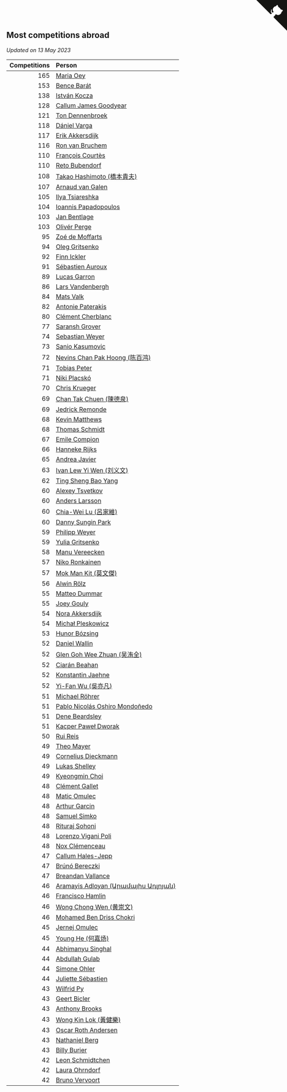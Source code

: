 ## Most competitions abroad

*Updated on 13 May 2023*

| Competitions | Person |
| ---: | :--- |
| 165 | [Maria Oey](https://www.worldcubeassociation.org/persons/2007OEYM01) |
| 153 | [Bence Barát](https://www.worldcubeassociation.org/persons/2008BARA01) |
| 138 | [István Kocza](https://www.worldcubeassociation.org/persons/2005KOCZ01) |
| 128 | [Callum James Goodyear](https://www.worldcubeassociation.org/persons/2012GOOD02) |
| 121 | [Ton Dennenbroek](https://www.worldcubeassociation.org/persons/2003DENN01) |
| 118 | [Dániel Varga](https://www.worldcubeassociation.org/persons/2008VARG01) |
| 117 | [Erik Akkersdijk](https://www.worldcubeassociation.org/persons/2005AKKE01) |
| 116 | [Ron van Bruchem](https://www.worldcubeassociation.org/persons/2003BRUC01) |
| 110 | [François Courtès](https://www.worldcubeassociation.org/persons/2008COUR01) |
| 110 | [Reto Bubendorf](https://www.worldcubeassociation.org/persons/2012BUBE01) |
| 108 | [Takao Hashimoto (橋本貴夫)](https://www.worldcubeassociation.org/persons/2007HASH01) |
| 107 | [Arnaud van Galen](https://www.worldcubeassociation.org/persons/2006GALE01) |
| 105 | [Ilya Tsiareshka](https://www.worldcubeassociation.org/persons/2012TERE01) |
| 104 | [Ioannis Papadopoulos](https://www.worldcubeassociation.org/persons/2013PAPA01) |
| 103 | [Jan Bentlage](https://www.worldcubeassociation.org/persons/2010BENT01) |
| 103 | [Olivér Perge](https://www.worldcubeassociation.org/persons/2007PERG01) |
| 95 | [Zoé de Moffarts](https://www.worldcubeassociation.org/persons/2010MOFF02) |
| 94 | [Oleg Gritsenko](https://www.worldcubeassociation.org/persons/2011GRIT01) |
| 92 | [Finn Ickler](https://www.worldcubeassociation.org/persons/2012ICKL01) |
| 91 | [Sébastien Auroux](https://www.worldcubeassociation.org/persons/2008AURO01) |
| 89 | [Lucas Garron](https://www.worldcubeassociation.org/persons/2006GARR01) |
| 86 | [Lars Vandenbergh](https://www.worldcubeassociation.org/persons/2003VAND01) |
| 84 | [Mats Valk](https://www.worldcubeassociation.org/persons/2007VALK01) |
| 82 | [Antonie Paterakis](https://www.worldcubeassociation.org/persons/2012PATE01) |
| 80 | [Clément Cherblanc](https://www.worldcubeassociation.org/persons/2014CHER05) |
| 77 | [Saransh Grover](https://www.worldcubeassociation.org/persons/2014GROV01) |
| 74 | [Sebastian Weyer](https://www.worldcubeassociation.org/persons/2010WEYE02) |
| 73 | [Sanio Kasumovic](https://www.worldcubeassociation.org/persons/2009KASU01) |
| 72 | [Nevins Chan Pak Hoong (陈百鸿)](https://www.worldcubeassociation.org/persons/2010CHAN20) |
| 71 | [Tobias Peter](https://www.worldcubeassociation.org/persons/2014PETE03) |
| 71 | [Niki Placskó](https://www.worldcubeassociation.org/persons/2008PLAC01) |
| 70 | [Chris Krueger](https://www.worldcubeassociation.org/persons/2006KRUE01) |
| 69 | [Chan Tak Chuen (陳德泉)](https://www.worldcubeassociation.org/persons/2007CHUE01) |
| 69 | [Jedrick Remonde](https://www.worldcubeassociation.org/persons/2008REMO01) |
| 68 | [Kevin Matthews](https://www.worldcubeassociation.org/persons/2010MATT02) |
| 68 | [Thomas Schmidt](https://www.worldcubeassociation.org/persons/2013SCHM02) |
| 67 | [Emile Compion](https://www.worldcubeassociation.org/persons/2007COMP01) |
| 66 | [Hanneke Rijks](https://www.worldcubeassociation.org/persons/2008RIJK01) |
| 65 | [Andrea Javier](https://www.worldcubeassociation.org/persons/2010JAVI01) |
| 63 | [Ivan Lew Yi Wen (刘义文)](https://www.worldcubeassociation.org/persons/2012WENI01) |
| 62 | [Ting Sheng Bao Yang](https://www.worldcubeassociation.org/persons/2008BAOY01) |
| 60 | [Alexey Tsvetkov](https://www.worldcubeassociation.org/persons/2017TSVE02) |
| 60 | [Anders Larsson](https://www.worldcubeassociation.org/persons/2003LARS01) |
| 60 | [Chia-Wei Lu (呂家維)](https://www.worldcubeassociation.org/persons/2007LUCH01) |
| 60 | [Danny Sungin Park](https://www.worldcubeassociation.org/persons/2015PARK13) |
| 59 | [Philipp Weyer](https://www.worldcubeassociation.org/persons/2010WEYE01) |
| 59 | [Yulia Gritsenko](https://www.worldcubeassociation.org/persons/2012SIDO01) |
| 58 | [Manu Vereecken](https://www.worldcubeassociation.org/persons/2010VERE01) |
| 57 | [Niko Ronkainen](https://www.worldcubeassociation.org/persons/2010RONK01) |
| 57 | [Mok Man Kit (莫文傑)](https://www.worldcubeassociation.org/persons/2009KITM01) |
| 56 | [Alwin Rölz](https://www.worldcubeassociation.org/persons/2016ROLZ01) |
| 55 | [Matteo Dummar](https://www.worldcubeassociation.org/persons/2017DUMM01) |
| 55 | [Joey Gouly](https://www.worldcubeassociation.org/persons/2007GOUL01) |
| 54 | [Nora Akkersdijk](https://www.worldcubeassociation.org/persons/2009CHRI03) |
| 54 | [Michał Pleskowicz](https://www.worldcubeassociation.org/persons/2009PLES01) |
| 53 | [Hunor Bózsing](https://www.worldcubeassociation.org/persons/2009BOZS01) |
| 52 | [Daniel Wallin](https://www.worldcubeassociation.org/persons/2013WALL03) |
| 52 | [Glen Goh Wee Zhuan (吴洧全)](https://www.worldcubeassociation.org/persons/2015ZHUA01) |
| 52 | [Ciarán Beahan](https://www.worldcubeassociation.org/persons/2012BEAH01) |
| 52 | [Konstantin Jaehne](https://www.worldcubeassociation.org/persons/2015JAEH01) |
| 52 | [Yi-Fan Wu (吳亦凡)](https://www.worldcubeassociation.org/persons/2010WUIF01) |
| 51 | [Michael Röhrer](https://www.worldcubeassociation.org/persons/2009ROHR01) |
| 51 | [Pablo Nicolás Oshiro Mondoñedo](https://www.worldcubeassociation.org/persons/2010MOND01) |
| 51 | [Dene Beardsley](https://www.worldcubeassociation.org/persons/2009BEAR01) |
| 51 | [Kacper Paweł Dworak](https://www.worldcubeassociation.org/persons/2020DWOR01) |
| 50 | [Rui Reis](https://www.worldcubeassociation.org/persons/2015REIS02) |
| 49 | [Theo Mayer](https://www.worldcubeassociation.org/persons/2012MAYE01) |
| 49 | [Cornelius Dieckmann](https://www.worldcubeassociation.org/persons/2009DIEC01) |
| 49 | [Lukas Shelley](https://www.worldcubeassociation.org/persons/2016SHEL03) |
| 49 | [Kyeongmin Choi](https://www.worldcubeassociation.org/persons/2017CHOI07) |
| 48 | [Clément Gallet](https://www.worldcubeassociation.org/persons/2004GALL02) |
| 48 | [Matic Omulec](https://www.worldcubeassociation.org/persons/2010OMUL02) |
| 48 | [Arthur Garcin](https://www.worldcubeassociation.org/persons/2014GARC27) |
| 48 | [Samuel Simko](https://www.worldcubeassociation.org/persons/2016SIMK01) |
| 48 | [Rituraj Sohoni](https://www.worldcubeassociation.org/persons/2012SOHO01) |
| 48 | [Lorenzo Vigani Poli](https://www.worldcubeassociation.org/persons/2007POLI01) |
| 48 | [Nox Clémenceau](https://www.worldcubeassociation.org/persons/2015CLEM03) |
| 47 | [Callum Hales-Jepp](https://www.worldcubeassociation.org/persons/2012HALE01) |
| 47 | [Brúnó Bereczki](https://www.worldcubeassociation.org/persons/2008BERE01) |
| 47 | [Breandan Vallance](https://www.worldcubeassociation.org/persons/2007VALL01) |
| 46 | [Aramayis Adloyan (Արամայիս Ադլոյան)](https://www.worldcubeassociation.org/persons/2012ADLO01) |
| 46 | [Francisco Hamlin](https://www.worldcubeassociation.org/persons/2012HAML01) |
| 46 | [Wong Chong Wen (黄崇文)](https://www.worldcubeassociation.org/persons/2014WENW01) |
| 46 | [Mohamed Ben Driss Chokri](https://www.worldcubeassociation.org/persons/2015CHOK01) |
| 45 | [Jernej Omulec](https://www.worldcubeassociation.org/persons/2010OMUL01) |
| 45 | [Young He (何嘉炀)](https://www.worldcubeassociation.org/persons/2014HEYO01) |
| 44 | [Abhimanyu Singhal](https://www.worldcubeassociation.org/persons/2013SING12) |
| 44 | [Abdullah Gulab](https://www.worldcubeassociation.org/persons/2014GULA02) |
| 44 | [Simone Ohler](https://www.worldcubeassociation.org/persons/2014OHLE01) |
| 44 | [Juliette Sébastien](https://www.worldcubeassociation.org/persons/2014SEBA01) |
| 43 | [Wilfrid Py](https://www.worldcubeassociation.org/persons/2016PYWI01) |
| 43 | [Geert Bicler](https://www.worldcubeassociation.org/persons/2010BICL01) |
| 43 | [Anthony Brooks](https://www.worldcubeassociation.org/persons/2008SEAR01) |
| 43 | [Wong Kin Lok (黃健樂)](https://www.worldcubeassociation.org/persons/2014LOKW01) |
| 43 | [Oscar Roth Andersen](https://www.worldcubeassociation.org/persons/2008ANDE02) |
| 43 | [Nathaniel Berg](https://www.worldcubeassociation.org/persons/2012BERG04) |
| 43 | [Billy Burier](https://www.worldcubeassociation.org/persons/2014BURI01) |
| 42 | [Leon Schmidtchen](https://www.worldcubeassociation.org/persons/2010SCHM01) |
| 42 | [Laura Ohrndorf](https://www.worldcubeassociation.org/persons/2009OHRN01) |
| 42 | [Bruno Vervoort](https://www.worldcubeassociation.org/persons/2011VERV01) |


<a href="https://github.com/jonatanklosko/wca_statistics" class="github-corner" aria-label="View source on Github"><svg width="80" height="80" viewBox="0 0 250 250" style="fill:#151513; color:#fff; position: absolute; top: 0; border: 0; right: 0;" aria-hidden="true"><path d="M0,0 L115,115 L130,115 L142,142 L250,250 L250,0 Z"></path><path d="M128.3,109.0 C113.8,99.7 119.0,89.6 119.0,89.6 C122.0,82.7 120.5,78.6 120.5,78.6 C119.2,72.0 123.4,76.3 123.4,76.3 C127.3,80.9 125.5,87.3 125.5,87.3 C122.9,97.6 130.6,101.9 134.4,103.2" fill="currentColor" style="transform-origin: 130px 106px;" class="octo-arm"></path><path d="M115.0,115.0 C114.9,115.1 118.7,116.5 119.8,115.4 L133.7,101.6 C136.9,99.2 139.9,98.4 142.2,98.6 C133.8,88.0 127.5,74.4 143.8,58.0 C148.5,53.4 154.0,51.2 159.7,51.0 C160.3,49.4 163.2,43.6 171.4,40.1 C171.4,40.1 176.1,42.5 178.8,56.2 C183.1,58.6 187.2,61.8 190.9,65.4 C194.5,69.0 197.7,73.2 200.1,77.6 C213.8,80.2 216.3,84.9 216.3,84.9 C212.7,93.1 206.9,96.0 205.4,96.6 C205.1,102.4 203.0,107.8 198.3,112.5 C181.9,128.9 168.3,122.5 157.7,114.1 C157.9,116.9 156.7,120.9 152.7,124.9 L141.0,136.5 C139.8,137.7 141.6,141.9 141.8,141.8 Z" fill="currentColor" class="octo-body"></path></svg></a><style>.github-corner:hover .octo-arm{animation:octocat-wave 560ms ease-in-out}@keyframes octocat-wave{0%,100%{transform:rotate(0)}20%,60%{transform:rotate(-25deg)}40%,80%{transform:rotate(10deg)}}@media (max-width:500px){.github-corner:hover .octo-arm{animation:none}.github-corner .octo-arm{animation:octocat-wave 560ms ease-in-out}}</style>

